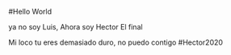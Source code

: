 #Hello World

ya no soy Luis, Ahora soy Hector
El final


Mi loco tu eres demasiado duro, no puedo contigo #Hector2020
